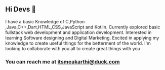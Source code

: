 ## Hi Devs 👋

<!--
**KarthiDreamer/KarthiDreamer** is a ✨ _special_ ✨ repository because its `README.md` (this file) appears on your GitHub profile.

Here are some ideas to get you started:

- 🔭 I’m currently working on ...
- 🌱 I’m currently learning ...
- 👯 I’m looking to collaborate on ...
- 🤔 I’m looking for help with ...
- 💬 Ask me about ...
- 📫 How to reach me: ...
- 😄 Pronouns: ...
- ⚡ Fun fact: ...
-->

I have a basic Knowledge of C,Python ,Java,C++,Dart,HTML,CSS,JavaScript and Kotlin. Currently explored basic fullstack web development and application development. Interested in learning Software designing and Digital Marketing. Excited in applying my knowledge to create useful things for the betterment of the world. I'm looking to collaborate with you all to create great things with you

### You can reach me at itsmeakarthi@duck.com
